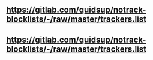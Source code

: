 ## https://gitlab.com/quidsup/notrack-blocklists/-/raw/master/trackers.list
## https://gitlab.com/quidsup/notrack-blocklists/-/raw/master/trackers.list
